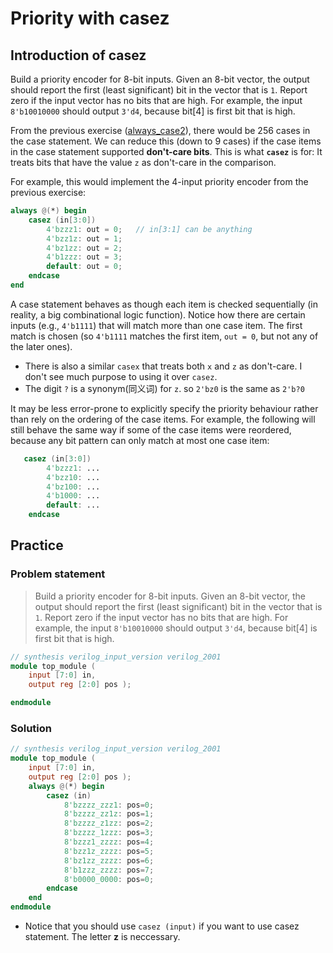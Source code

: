 # Priority with casez

## Introduction of casez

Build a priority encoder for 8-bit inputs. Given an 8-bit vector, the output should report the first (least significant) bit in the vector that is `1`. Report zero if the input vector has no bits that are high. For example, the input `8'b10010000` should output `3'd4`, because bit[4] is first bit that is high.

From the previous exercise ([always_case2](https://hdlbits.01xz.net/wiki/always_case2)), there would be 256 cases in the case statement. We can reduce this (down to 9 cases) if the case items in the case statement supported **don't-care bits**. This is what **`casez`** is for: It treats bits that have the value `z` as don't-care in the comparison.

For example, this would implement the 4-input priority encoder from the previous exercise:

```verilog
always @(*) begin
    casez (in[3:0])
        4'bzzz1: out = 0;   // in[3:1] can be anything
        4'bzz1z: out = 1;
        4'bz1zz: out = 2;
        4'b1zzz: out = 3;
        default: out = 0;
    endcase
end
```

A case statement behaves as though each item is checked sequentially (in reality, a big combinational logic function). Notice how there are certain inputs (e.g., `4'b1111`) that will match more than one case item. The first match is chosen (so `4'b1111` matches the first item, `out = 0`, but not any of the later ones).

- There is also a similar `casex` that treats both `x` and `z` as don't-care. I don't see much purpose to using it over `casez`.
- The digit `?` is a synonym(同义词) for `z`. so `2'bz0` is the same as `2'b?0`

It may be less error-prone to explicitly specify the priority behaviour rather than rely on the ordering of the case items. For example, the following will still behave the same way if some of the case items were reordered, because any bit pattern can only match at most one case item:

```verilog
   casez (in[3:0])
        4'bzzz1: ...
        4'bzz10: ...
        4'bz100: ...
        4'b1000: ...
        default: ...
    endcase
```

## Practice

### Problem statement

> Build a priority encoder for 8-bit inputs. Given an 8-bit vector, the output should report the first (least significant) bit in the vector that is `1`. Report zero if the input vector has no bits that are high. For example, the input `8'b10010000` should output `3'd4`, because bit[4] is first bit that is high.

```verilog
// synthesis verilog_input_version verilog_2001
module top_module (
    input [7:0] in,
    output reg [2:0] pos );

endmodule
```

### Solution

```verilog
// synthesis verilog_input_version verilog_2001
module top_module (
    input [7:0] in,
    output reg [2:0] pos );
    always @(*) begin
        casez (in)
            8'bzzzz_zzz1: pos=0;
            8'bzzzz_zz1z: pos=1;
            8'bzzzz_z1zz: pos=2;
            8'bzzzz_1zzz: pos=3;
            8'bzzz1_zzzz: pos=4;
            8'bzz1z_zzzz: pos=5;
            8'bz1zz_zzzz: pos=6;
            8'b1zzz_zzzz: pos=7;
            8'b0000_0000: pos=0;
        endcase
    end
endmodule
```

* Notice that you should use `casez (input)` if you want to use casez statement. The letter **z** is  neccessary.